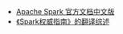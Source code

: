 
- [Apache Spark 官方文档中文版](http://spark.apachecn.org/#/)
- [《Spark权威指南》的翻译综述](https://snaildove.github.io/2020/02/10/summary_of_Translation(SparkTheDefinitiveGuide)_online/)
